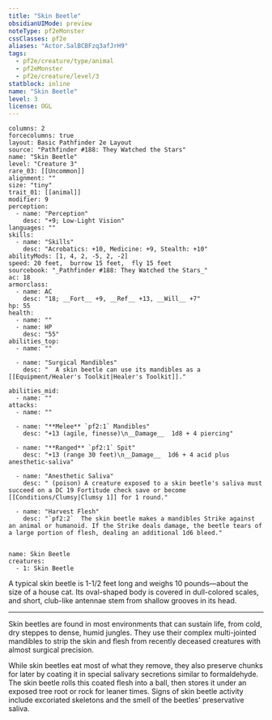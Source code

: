```yaml
---
title: "Skin Beetle"
obsidianUIMode: preview
noteType: pf2eMonster
cssClasses: pf2e
aliases: "Actor.SalBCBFzq3afJrH9" 
tags:
  - pf2e/creature/type/animal
  - pf2eMonster
  - pf2e/creature/level/3
statblock: inline
name: "Skin Beetle"
level: 3
license: OGL
---
```


```statblock
columns: 2
forcecolumns: true
layout: Basic Pathfinder 2e Layout
source: "Pathfinder #188: They Watched the Stars"
name: "Skin Beetle"
level: "Creature 3"
rare_03: [[Uncommon]]
alignment: ""
size: "tiny"
trait_01: [[animal]]
modifier: 9
perception:
  - name: "Perception"
    desc: "+9; Low-Light Vision"
languages: ""
skills:
  - name: "Skills"
    desc: "Acrobatics: +10, Medicine: +9, Stealth: +10"
abilityMods: [1, 4, 2, -5, 2, -2]
speed: 20 feet,  burrow 15 feet,  fly 15 feet
sourcebook: "_Pathfinder #188: They Watched the Stars_"
ac: 18
armorclass:
  - name: AC
    desc: "18; __Fort__ +9, __Ref__ +13, __Will__ +7"
hp: 55
health:
  - name: ""
  - name: HP
    desc: "55"
abilities_top:
  - name: ""

  - name: "Surgical Mandibles"
    desc: "  A skin beetle can use its mandibles as a [[Equipment/Healer's Toolkit|Healer's Toolkit]]."

abilities_mid:
  - name: ""
attacks:
  - name: ""

  - name: "**Melee** `pf2:1` Mandibles"
    desc: "+13 (agile, finesse)\n__Damage__  1d8 + 4 piercing"

  - name: "**Ranged** `pf2:1` Spit"
    desc: "+13 (range 30 feet)\n__Damage__  1d6 + 4 acid plus anesthetic-saliva"

  - name: "Anesthetic Saliva"
    desc: " (poison) A creature exposed to a skin beetle's saliva must succeed on a DC 19 Fortitude check save or become [[Conditions/Clumsy|Clumsy 1]] for 1 round."

  - name: "Harvest Flesh"
    desc: "`pf2:2`  The skin beetle makes a mandibles Strike against an animal or humanoid. If the Strike deals damage, the beetle tears of a large portion of flesh, dealing an additional 1d6 bleed."
 
```

```encounter-table
name: Skin Beetle
creatures:
  - 1: Skin Beetle
```



A typical skin beetle is 1-1/2 feet long and weighs 10 pounds—about the size of a house cat. Its oval-shaped body is covered in dull-colored scales, and short, club-like antennae stem from shallow grooves in its head.

* * *

Skin beetles are found in most environments that can sustain life, from cold, dry steppes to dense, humid jungles. They use their complex multi-jointed mandibles to strip the skin and flesh from recently deceased creatures with almost surgical precision.

While skin beetles eat most of what they remove, they also preserve chunks for later by coating it in special salivary secretions similar to formaldehyde. The skin beetle rolls this coated flesh into a ball, then stores it under an exposed tree root or rock for leaner times. Signs of skin beetle activity include excoriated skeletons and the smell of the beetles' preservative saliva.
